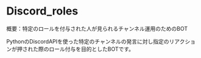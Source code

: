 # Discord_roles
概要：特定のロールを付与された人が見られるチャンネル運用のためのBOT

PythonのDiscordAPIを使った特定のチャンネルの発言に対し指定のリアクションが押された際のロール付与を目的としたBOTです。
